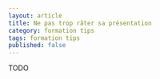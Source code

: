 ```yaml
---
layout: article
title: Ne pas trop râter sa présentation
category: formation tips
tags: formation tips
published: false
---
```


TODO
